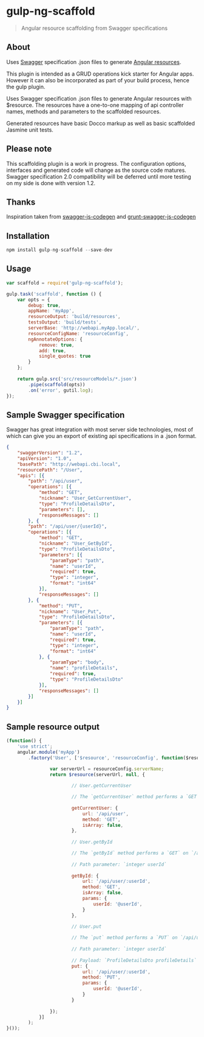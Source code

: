 gulp-ng-scaffold
================
> Angular resource scaffolding from Swagger specifications


## About

Uses [Swagger](http://swagger.io/) specification .json files to generate [Angular resources](https://docs.angularjs.org/api/ngResource/service/$resource).

This plugin is intended as a GRUD operations kick starter for Angular apps. However it can also be incorporated as part of your build process, hence the gulp plugin. 

Uses Swagger specification .json files to generate Angular resources with $resource. The resources have a one-to-one mapping of api controller names, methods and parameters to the scaffolded resources. 

Generated resources have basic Docco markup as well as basic scaffolded Jasmine unit tests. 

## Please note
This scaffolding plugin is a work in progress. The configuration options, interfaces and generated code will change as the source code matures.
Swagger specification 2.0 compatibility will be deferred until more testing on my side is done with version 1.2.

## Thanks
Inspiration taken from [swagger-js-codegen](https://www.npmjs.org/package/swagger-js-codegen) and [grunt-swagger-js-codegen](https://www.npmjs.org/package/grunt-swagger-js-codegen)

## Installation 
```js
npm install gulp-ng-scaffold --save-dev
```
## Usage 
```js
var scaffold = require('gulp-ng-scaffold');

gulp.task('scaffold', function () {
    var opts = {
        debug: true,
        appName: 'myApp',
        resourceOutput: 'build/resources',
        testsOutput: 'build/tests',
        serverBase: 'http://webapi.myApp.local/',
        resourceConfigName: 'resourceConfig',
        ngAnnotateOptions: {
            remove: true,
            add: true,
            single_quotes: true
        }
    };
    
    return gulp.src('src/resourceModels/*.json')
        .pipe(scaffold(opts))
        .on('error', gutil.log);
});
```
## Sample Swagger specification 
Swagger has great integration with most server side technologies, most of which can give you an export of existing api specifications in a .json format. 
```json
{
    "swaggerVersion": "1.2",
    "apiVersion": "1.0",
    "basePath": "http://webapi.cbi.local",
    "resourcePath": "/User",
    "apis": [{
        "path": "/api/user",
        "operations": [{
            "method": "GET",
            "nickname": "User_GetCurrentUser",
            "type": "ProfileDetailsDto",
            "parameters": [],
            "responseMessages": []
        }, {
        "path": "/api/user/{userId}",
        "operations": [{
            "method": "GET",
            "nickname": "User_GetById",
            "type": "ProfileDetailsDto",
            "parameters": [{
                "paramType": "path",
                "name": "userId",
                "required": true,
                "type": "integer",
                "format": "int64"
            }],
            "responseMessages": []
        }, {
            "method": "PUT",
            "nickname": "User_Put",
            "type": "ProfileDetailsDto",
            "parameters": [{
                "paramType": "path",
                "name": "userId",
                "required": true,
                "type": "integer",
                "format": "int64"
            }, {
                "paramType": "body",
                "name": "profileDetails",
                "required": true,
                "type": "ProfileDetailsDto"
            }],
            "responseMessages": []
        }]
    }]
}
```

## Sample resource output
```js
(function() {
    'use strict';
    angular.module('myApp')
        .factory('User', ['$resource', 'resourceConfig', function($resource, resourceConfig) {

                var serverUrl = resourceConfig.serverName;
                return $resource(serverUrl, null, {
                    
                        // User.getCurrentUser

                        // The `getCurrentUser` method performs a `GET` on `/api/user`
                        
                        getCurrentUser: { 
                            url: '/api/user', 
                            method: 'GET',
                            isArray: false,
                        },
                    
                        // User.getById

                        // The `getById` method performs a `GET` on `/api/user/:userId`
                        
                        // Path parameter: `integer userId`
                        
                        getById: { 
                            url: '/api/user/:userId', 
                            method: 'GET',
                            isArray: false,
                            params: {
                                userId: '@userId',
                            }
                        },
                    
                        // User.put

                        // The `put` method performs a `PUT` on `/api/user/:userId`
                        
                        // Path parameter: `integer userId`
                        
                        // Payload: `ProfileDetailsDto profileDetails`
                        put: { 
                            url: '/api/user/:userId', 
                            method: 'PUT',
                            params: {
                                userId: '@userId',
                            }
                        }
                    
                });
            }]
        );
}());
```


